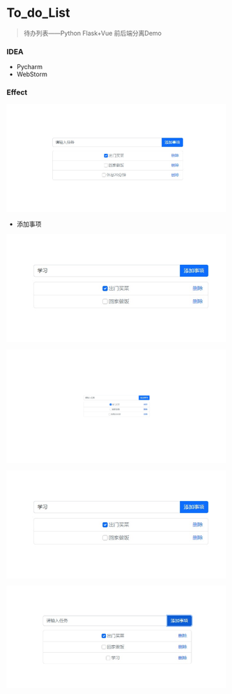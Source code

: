 # To_do_List
> 待办列表——Python Flask+Vue 前后端分离Demo

### IDEA

- Pycharm
- WebStorm

### Effect

![image-20220905105229799](https://github.com/free-tiu/To_do_List/blob/main/README/image-20220905105229799.jpg)

- 添加事项

<img src="https://github.com/free-tiu/To_do_List/blob/main/README/image-20220905105446111.jpg" alt="image-20220905105446111" style="zoom:80%;" />

![image-20220905105500879](https://github.com/free-tiu/To_do_List/blob/main/README/image-20220905105216077.jpg)



<img src="README/image-20220905105446111.jpg" alt="image-20220905105446111" style="zoom:80%;" />

![image-20220905105500879](https://github.com/free-tiu/To_do_List/blob/main/README/image-20220905105500879.jpg)







